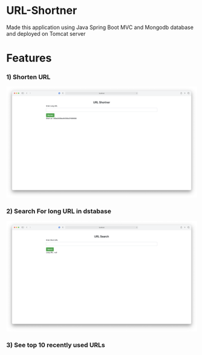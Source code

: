 # URL-Shortner
Made this application using Java Spring Boot MVC and Mongodb database and deployed on Tomcat server
# Features

### 1) Shorten URL
![shorten](/images/shorten.png)

### 2) Search For long URL in dstabase
![search](/images/search.png)

### 3) See top 10 recently used URLs